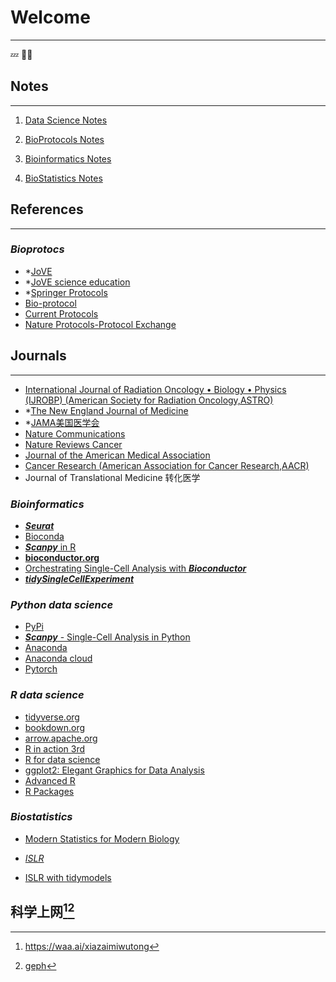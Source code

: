 # Welcome

------------------------------------------------------------------------

💤 💯🤣

## **Notes**

------------------------------------------------------------------------

1.  [Data Science Notes](https://wanganlin00.github.io/DataScience/)

2.  [BioProtocols Notes](https://wanganlin00.github.io/BioProtocols/)

3.  [Bioinformatics Notes](https://wanganlin00.github.io/Bioinformatics/)

4.  [BioStatistics Notes](https://wanganlin00.github.io/BioStatistics/)

## **References**

------------------------------------------------------------------------

### *Bioprotocs*

-   \*[JoVE](https://www.jove.com/cn/)
-   \*[JoVE science education](https://www.jove.com/cn/science-education-library)
-   \*[Springer Protocols](https://experiments.springernature.com/)
-   [Bio-protocol](https://bio-protocol.org/cn)
-   [Current Protocols](https://currentprotocols.onlinelibrary.wiley.com/)
-   [Nature Protocols-Protocol Exchange](https://protocolexchange.researchsquare.com/)

## **Journals**

------------------------------------------------------------------------

-   [International Journal of Radiation Oncology • Biology • Physics (IJROBP) (American Society for Radiation Oncology,ASTRO)](https://www.redjournal.org/)
-   \*[The New England Journal of Medicine](https://www.nejm.org)
-   \*[JAMA美国医学会](https://jamanetwork.com/)
-   [Nature Communications](https://www.nature.com/ncomms/)
-   [Nature Reviews Cancer](https://www.nature.com/nrc/)
-   [Journal of the American Medical Association](https://jamanetwork.com/journals/jama)
-   [Cancer Research (American Association for Cancer Research,AACR)](https://aacrjournals.org/cancerres)
-   Journal of Translational Medicine 转化医学

### *Bioinformatics*

-   [***Seurat***](https://satijalab.org/seurat/)
-   [Bioconda](https://bioconda.github.io/)
-   [***Scanpy*** in R](https://theislab.github.io/scanpy-in-R/)
-   [**bioconductor.org**](https://new.bioconductor.org/)
-   [Orchestrating Single-Cell Analysis with ***Bioconductor***](https://bioconductor.org/books/release/OSCA/)
-   [***tidySingleCellExperiment***](https://bioconductor.org/packages/release/bioc/html/tidySingleCellExperiment.html)

### *Python data science*

-   [PyPi](https://pypi.org/)
-   [***Scanpy*** - Single-Cell Analysis in Python](https://scanpy.readthedocs.io/en/stable/index.html)
-   [Anaconda](https://www.anaconda.com/download/)
-   [Anaconda cloud](https://anaconda.cloud/)
-   [Pytorch](https://pytorch.org/)

### *R data science*

-   [tidyverse.org](https://www.tidyverse.org/)
-   [bookdown.org](https://bookdown.org/)
-   [arrow.apache.org](https://arrow.apache.org/docs/r/)
-   [R in action 3rd](https://livebook.manning.com/book/r-in-action-third-edition)
-   [R for data science](https://r4ds.hadley.nz/)
-   [ggplot2: Elegant Graphics for Data Analysis](https://ggplot2-book.org/)
-   [Advanced R](https://adv-r.hadley.nz/index.html#other-books)
-   [R Packages](https://r-pkgs.org/)

### *Biostatistics*

-   [Modern Statistics for Modern Biology](https://www.huber.embl.de/msmb/)

-   [*ISLR*](https://www.statlearning.com/)

-   [ISLR with tidymodels](https://emilhvitfeldt.github.io/ISLR-tidymodels-labs/)

## **科学上网**[^index-1][^index-2]

[^index-1]: <https://waa.ai/xiazaimiwutong>

[^index-2]: [geph](https://geph.io/)
